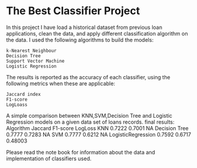 # The Best Classifier Project



In this project I have load a historical dataset from previous loan applications, clean the data, and apply different classification algorithm on the data. I used the following algorithms to build the models:

    k-Nearest Neighbour
    Decision Tree
    Support Vector Machine
    Logistic Regression

The results is reported as the accuracy of each classifier, using the following metrics when these are applicable:

    Jaccard index
    F1-score
    LogLoass

A simple comparison between KNN,SVM,Decision Tree and Logistic Regression models on a given data set of loans records. final results:
Algorithm 	Jaccard 	F1-score 	LogLoss
KNN 	0.7222 	0.7001 	NA
Decision Tree 	0.7777 	0.7283 	NA
SVM 	0.7777 	0.6212 	NA
LogisticRegression 	0.7592 	0.6717 	0.48003

Please read the note book for information about the data and implementation of classifiers used.
